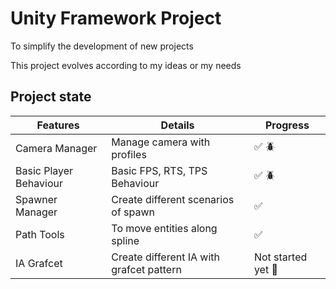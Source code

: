 # Unity Framework  Project

To simplify the development of new projects

This project evolves according to my ideas or my needs

## Project state


| Features                |Details                                   |Progress                     |
|-------------------------|------------------------------------------|-----------------------------|
| Camera Manager          | Manage camera with profiles              | :white_check_mark: :beetle: |
| Basic Player Behaviour  | Basic FPS, RTS, TPS Behaviour            | :white_check_mark: :beetle: |
| Spawner Manager         | Create different scenarios of spawn      | :white_check_mark:          |
| Path Tools              | To move entities along spline            | :white_check_mark:          |
| IA Grafcet              | Create different IA with grafcet pattern | Not started yet :hammer:    |
